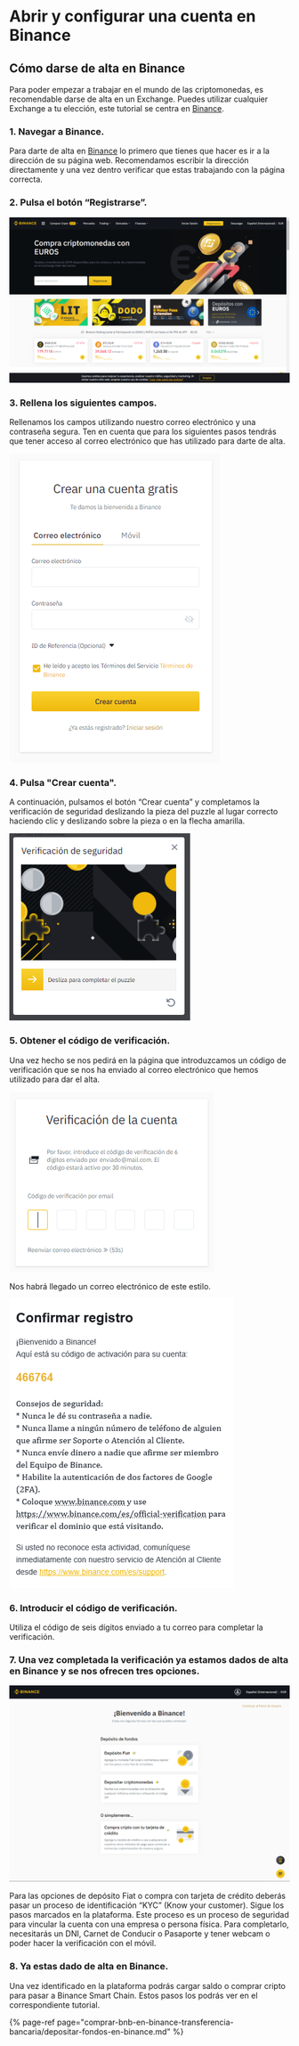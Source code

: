 # Abrir y configurar una cuenta en Binance

## Cómo darse de alta en Binance

Para poder empezar a trabajar en el mundo de las criptomonedas, es recomendable darse de alta en un Exchange. Puedes utilizar cualquier Exchange a tu elección, este tutorial se centra en [Binance](https://www.binance.com/es).



### 1. Navegar a Binance.

Para darte de alta en [Binance](https://www.binance.com/es) lo primero que tienes que hacer es ir a la dirección de su página web. Recomendamos escribir la dirección directamente y una vez dentro verificar que estas trabajando con la página correcta.



### 2. Pulsa el botón “Registrarse”.



![](../../../../.gitbook/assets/binance_1.png)

### 

### 3. Rellena los siguientes campos.

Rellenamos los campos utilizando nuestro correo electrónico y una contraseña segura. Ten en cuenta que para los siguientes pasos tendrás que tener acceso al correo electrónico que has utilizado para darte de alta.



![](../../../../.gitbook/assets/binance_2%20%282%29%20%282%29%20%282%29%20%282%29%20%282%29%20%282%29%20%282%29%20%282%29%20%282%29%20%282%29%20%282%29.png)

### 

### 4. Pulsa "Crear cuenta".

A continuación, pulsamos el botón “Crear cuenta” y completamos la verificación de seguridad deslizando la pieza del puzzle al lugar correcto haciendo clic y deslizando sobre la pieza o en la flecha amarilla.



![](../../../../.gitbook/assets/binance_4%20%282%29%20%282%29%20%282%29%20%282%29%20%282%29%20%282%29%20%282%29%20%282%29%20%282%29%20%282%29%20%281%29.png)

### 

### 5. Obtener el código de verificación.

Una vez hecho se nos pedirá en la página que introduzcamos un código de verificación que se nos ha enviado al correo electrónico que hemos utilizado para dar el alta.



![](../../../../.gitbook/assets/binance_5%20%281%29%20%281%29%20%281%29%20%281%29.png)



Nos habrá llegado un correo electrónico de este estilo.



![](../../../../.gitbook/assets/binance_6%20%281%29%20%281%29%20%281%29.png)

### 

### 6. Introducir el código de verificación.

Utiliza el código de seis dígitos enviado a tu correo para completar la verificación.



### 7. Una vez completada la verificación ya estamos dados de alta en Binance y se nos ofrecen tres opciones.



![](../../../../.gitbook/assets/binance_7.png)



Para las opciones de depósito Fiat o compra con tarjeta de crédito deberás pasar un proceso de identificación “KYC” \(Know your customer\). Sigue los pasos marcados en la plataforma. Este proceso es un proceso de seguridad para vincular la cuenta con una empresa o persona física. Para completarlo, necesitarás un DNI, Carnet de Conducir o Pasaporte y tener webcam o poder hacer la verificación con el móvil.

### 

### 8. Ya estas dado de alta en Binance.

Una vez identificado en la plataforma podrás cargar saldo o comprar cripto para pasar a Binance Smart Chain. Estos pasos los podrás ver en el correspondiente tutorial.







{% page-ref page="comprar-bnb-en-binance-transferencia-bancaria/depositar-fondos-en-binance.md" %}



